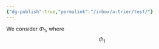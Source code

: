 ```yaml
---
{"dg-publish":true,"permalink":"/inbox/a-trier/test/"}
---
```

We consider $\Phi_1$, where
$$\Phi_1$$

